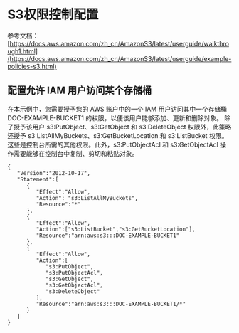 # S3权限控制配置

参考文档：[https://docs.aws.amazon.com/zh_cn/AmazonS3/latest/userguide/walkthrough1.html](https://docs.aws.amazon.com/zh_cn/AmazonS3/latest/userguide/example-policies-s3.html)

## 配置允许 IAM 用户访问某个存储桶
在本示例中，您需要授予您的 AWS 账户中的一个 IAM 用户访问其中一个存储桶 DOC-EXAMPLE-BUCKET1 的权限，以便该用户能够添加、更新和删除对象。
除了授予该用户 s3:PutObject、s3:GetObject 和 s3:DeleteObject 权限外，此策略还授予 s3:ListAllMyBuckets、s3:GetBucketLocation 和 s3:ListBucket 权限。这些是控制台所需的其他权限。此外，s3:PutObjectAcl 和 s3:GetObjectAcl 操作需要能够在控制台中复制、剪切和粘贴对象。
```
{
   "Version":"2012-10-17",
   "Statement":[
      {
         "Effect":"Allow",
         "Action": "s3:ListAllMyBuckets",
         "Resource":"*"
      },
      {
         "Effect":"Allow",
         "Action":["s3:ListBucket","s3:GetBucketLocation"],
         "Resource":"arn:aws:s3:::DOC-EXAMPLE-BUCKET1"
      },
      {
         "Effect":"Allow",
         "Action":[
            "s3:PutObject",
            "s3:PutObjectAcl",
            "s3:GetObject",
            "s3:GetObjectAcl",
            "s3:DeleteObject"
         ],
         "Resource":"arn:aws:s3:::DOC-EXAMPLE-BUCKET1/*"
      }
   ]
}
```

